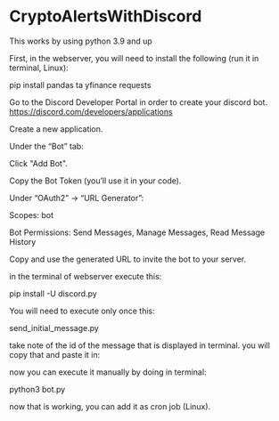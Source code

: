 # CryptoAlertsWithDiscord

This works by using python 3.9 and up

First, in the webserver, you will need to install the following (run it in terminal, Linux):

pip install pandas ta yfinance requests

Go to the Discord Developer Portal in order to create your discord bot.
https://discord.com/developers/applications

Create a new application.

Under the “Bot” tab:

Click "Add Bot".

Copy the Bot Token (you’ll use it in your code).

Under “OAuth2” → “URL Generator”:

Scopes: bot

Bot Permissions: Send Messages, Manage Messages, Read Message History

Copy and use the generated URL to invite the bot to your server.

in the terminal of webserver execute this:

pip install -U discord.py

You will need to execute only once this:

send_initial_message.py

take note of the id of the message that is displayed in terminal. you will copy that and paste it in:

now you can execute it manually by doing in terminal:

python3 bot.py

now that is working, you can add it as cron job (Linux).
